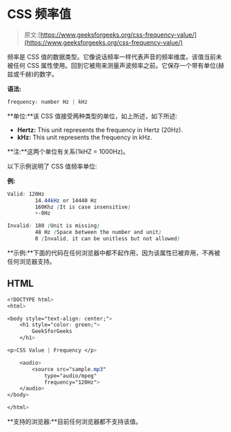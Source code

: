 # CSS 频率值

> 原文:[https://www.geeksforgeeks.org/css-frequency-value/](https://www.geeksforgeeks.org/css-frequency-value/)

频率是 CSS 值的数据类型。它像说话频率一样代表声音的频率维度。该值当前未被任何 CSS 属性使用。回到它被用来测量声波频率之前。它保存一个带有单位(赫兹或千赫)的数字。

**语法:**

```css
frequency: number Hz | kHz
```

**单位:**该 CSS 值接受两种类型的单位，如上所述，如下所述:

*   **Hertz:** This unit represents the frequency in Hertz (20Hz).
*   **kHz:** This unit represents the frequency in kHz.

**注:**这两个单位有关系(1kHZ = 1000Hz)。

以下示例说明了 CSS 值频率单位:

**例:**

```css
Valid: 120Hz
         14.44kHz or 14440 Hz
         160Khz (It is case insensitive)
         +-0Hz

Invalid: 180 (Unit is missing)
         48 Hz (Space between the number and unit)
         0 (Invalid, it can be unitless but not allowed)
```

**示例:**下面的代码在任何浏览器中都不起作用，因为该属性已被弃用，不再被任何浏览器支持。

## HTML

```css
<!DOCTYPE html>
<html>

<body style="text-align: center;">
    <h1 style="color: green;">
        GeekSforGeeks
    </h1>

<p>CSS Value | Frequency </p>

    <audio>
        <source src="sample.mp3"
            type="audio/mpeg"
            frequency="120Hz">
    </audio>
</body>

</html>
```

**支持的浏览器:**目前任何浏览器都不支持该值。